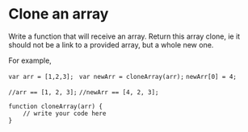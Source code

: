 # Clone an array
 Write a function that will receive an array.  Return this array clone, ie it should not be a link to a provided array, but a whole new one.

For example,

`var arr = [1,2,3]; `
`var newArr = cloneArray(arr);`
`newArr[0] = 4;`

`//arr == [1, 2, 3];`
`//newArr == [4, 2, 3];`

```
function cloneArray(arr) {
    // write your code here
}
```
